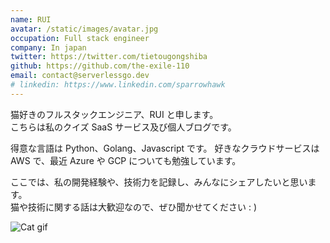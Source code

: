 ```yaml
---
name: RUI
avatar: /static/images/avatar.jpg
occupation: Full stack engineer
company: In japan
twitter: https://twitter.com/tietougongshiba
github: https://github.com/the-exile-110
email: contact@serverlessgo.dev
# linkedin: https://www.linkedin.com/sparrowhawk
---
```


猫好きのフルスタックエンジニア、RUI と申します。\
こちらは私のクイズ SaaS サービス及び個人ブログです。

得意な言語は Python、Golang、Javascript です。
好きなクラウドサービスは AWS で、最近 Azure や GCP についても勉強しています。

ここでは、私の開発経験や、技術力を記録し、みんなにシェアしたいと思います。\
猫や技術に関する話は大歓迎なので、ぜひ聞かせてください : )

![Cat gif](/static/images/cat_gif.gif 'Cat gif')
